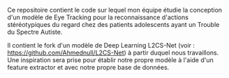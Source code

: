 Ce repositoire contient le code sur lequel mon équipe étudie la conception d'un modèle de Eye Tracking pour la reconnaissance d'actions stéréotypiques du regard chez des patients adolescents ayant un Trouble du Spectre Autiste.

Il contient le fork d'un modèle de Deep Learning L2CS-Net (voir : https://github.com/Ahmednull/L2CS-Net) à partir duquel nous travaillons. Une inspiration sera prise pour établir notre propre modèle à l'aide d'un feature extractor et avec notre propre base de données.
